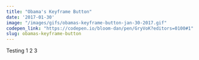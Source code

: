 ```yaml
---
title: "Obama's Keyframe Button"
date: '2017-01-30'
image: "/images/gifs/obamas-keyframe-button-jan-30-2017.gif"
codepen_link: "https://codepen.io/bloom-dan/pen/GryVoK?editors=0100#1"
slug: obamas-keyframe-button
---
```


Testing 1 2 3
